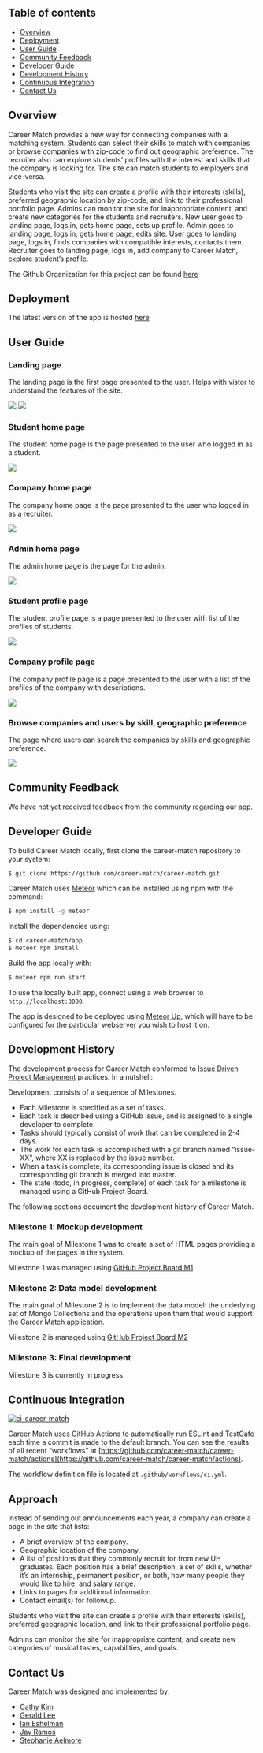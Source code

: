 ## Table of contents

- [Overview](#overview)
- [Deployment](#deployment)
- [User Guide](#user-guide)
- [Community Feedback](#community-feedback)
- [Developer Guide](#developer-guide)
- [Development History](#development-history)
- [Continuous Integration](#continuous-integration)
- [Contact Us](#contact-us)

## Overview 

Career Match provides a new way for connecting companies with a matching system. Students can select their skills to match with companies or browse companies with zip-code to find out geographic preference. The recruiter also can explore students’ profiles with the interest and skills that the company is looking for. The site can match students to employers and vice-versa.

Students who visit the site can create a profile with their interests (skills), preferred geographic location by zip-code, and link to their professional portfolio page. Admins can monitor the site for inappropriate content, and create new categories for the students and recruiters.
New user goes to landing page, logs in, gets home page, sets up profile.
Admin goes to landing page, logs in, gets home page, edits site.
User goes to landing page, logs in, finds companies with compatible interests, contacts them.
Recruiter goes to landing page, logs in, add company to Career Match, explore student’s profile.

The Github Organization for this project can be found [here](https://github.com/career-match/)

## Deployment

The latest version of the app is hosted [here](https://career-match.connectiveunconscious.com)

## User Guide

### Landing page
The landing page is the first page presented to the user. Helps with vistor to understand the features of the site.

<img src="doc/landingMockup.png">
<img src="doc/landingMockup3.PNG">

### Student home page
The student home page is the page presented to the user who logged in as a student.

<img src="doc/studentpage.png">

### Company home page
The company home page is the page presented to the user who logged in as a recruiter.

<img src="doc/companyhomepage.png">

### Admin home page
The admin home page is the page for the admin.

<img src="doc/CareerMatchAdminLanding.png">

### Student profile page
The student profile page is a page presented to the user with list of the profiles of students.

<img src="doc/studentprofilepage.png">

### Company profile page
The company profile page is a page presented to the user with a list of the profiles of the company with descriptions.

<img src="doc/companyprofilepage.png">

### Browse companies and users by skill, geographic preference
The page where users can search the companies by skills and geographic preference.

<img src="doc/searchpage.png">

## Community Feedback

We have not yet received feedback from the community regarding our app.

## Developer Guide

To build Career Match locally, first clone the career-match repository to your system:  
```bash
$ git clone https://github.com/career-match/career-match.git
```

Career Match uses [Meteor](https://www.meteor.com) which can be installed using npm with the command:  
```bash
$ npm install -g meteor
```

Install the dependencies using:  
```bash
$ cd career-match/app
$ meteor npm install
```

Build the app locally with:  
```bash
$ meteor npm run start
```

To use the locally built app, connect using a web browser to `http://localhost:3000`.

The app is designed to be deployed using [Meteor Up](http://meteor-up.com), which will have to be configured for the particular webserver you wish to host it on.

## Development History

The development process for Career Match conformed to [Issue Driven Project Management](http://courses.ics.hawaii.edu/ics314f19/modules/project-management/) practices. In a nutshell:

Development consists of a sequence of Milestones.
- Each Milestone is specified as a set of tasks.
- Each task is described using a GitHub Issue, and is assigned to a single developer to complete.
- Tasks should typically consist of work that can be completed in 2-4 days.
- The work for each task is accomplished with a git branch named “issue-XX”, where XX is replaced by the issue number.
- When a task is complete, its corresponding issue is closed and its corresponding git branch is merged into master.
- The state (todo, in progress, complete) of each task for a milestone is managed using a GitHub Project Board.

The following sections document the development history of Career Match.

### Milestone 1: Mockup development
The main goal of Milestone 1 was to create a set of HTML pages providing a mockup of the pages in the system.  

Milestone 1 was managed using [GitHub Project Board M1](https://github.com/career-match/career-match/projects/1)

### Milestone 2: Data model development
The main goal of Milestone 2 is to implement the data model: the underlying set of Mongo Collections and the operations upon them that would support the Career Match application.  

Milestone 2 is managed using [GitHub Project Board M2](https://github.com/career-match/career-match/projects/2)  


### Milestone 3: Final development

Milestone 3 is currently in progress.

## Continuous Integration
[![ci-career-match](https://github.com/career-match/career-match/actions/workflows/ci.yml/badge.svg?branch=main)](https://github.com/career-match/career-match/actions/workflows/ci.yml)

Career Match uses GitHub Actions to automatically run ESLint and TestCafe each time a commit is made to the default branch. You can see the results of all recent “workflows” at [https://github.com/career-match/career-match/actions](https://github.com/career-match/career-match/actions).

The workflow definition file is located at `.github/workflows/ci.yml`.

## Approach
Instead of sending out announcements each year, a company can create a page in the site that lists:  

- A brief overview of the company.
- Geographic location of the company.
- A list of positions that they commonly recruit for from new UH graduates. Each position has a brief description, a set of skills, whether it’s an internship, permanent position, or both, how many people they would like to hire, and salary range.
- Links to pages for additional information.
- Contact email(s) for followup.

Students who visit the site can create a profile with their interests (skills), preferred geographic location, and link to their professional portfolio page.  

Admins can monitor the site for inappropriate content, and create new categories of musical tastes, capabilities, and goals.  

## Contact Us
Career Match was designed and implemented by:
- [Cathy Kim](https://github.com/cathy-kim95)
- [Gerald Lee](https://github.com/glee25)
- [Ian Eshelman](https://github.com/IanEshelman)
- [Jay Ramos](https://github.com/ramosJay)
- [Stephanie Aelmore](https://github.com/believeinlain)
